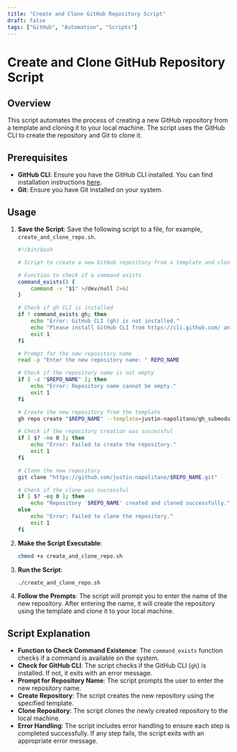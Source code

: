 ```yaml
---
title: "Create and Clone GitHub Repository Script"
draft: false
tags: ["GitHub", "Automation", "Scripts"]
---
```


# Create and Clone GitHub Repository Script

## Overview

This script automates the process of creating a new GitHub repository from a template and cloning it to your local machine. The script uses the GitHub CLI to create the repository and Git to clone it. 

## Prerequisites

- **GitHub CLI**: Ensure you have the GitHub CLI installed. You can find installation instructions [here](https://cli.github.com/).
- **Git**: Ensure you have Git installed on your system.

## Usage

1. **Save the Script**: Save the following script to a file, for example, `create_and_clone_repo.sh`.

    ```bash
    #!/bin/bash

    # Script to create a new GitHub repository from a template and clone it

    # Function to check if a command exists
    command_exists() {
        command -v "$1" >/dev/null 2>&1
    }

    # Check if gh CLI is installed
    if ! command_exists gh; then
        echo "Error: GitHub CLI (gh) is not installed."
        echo "Please install GitHub CLI from https://cli.github.com/ and try again."
        exit 1
    fi

    # Prompt for the new repository name
    read -p "Enter the new repository name: " REPO_NAME

    # Check if the repository name is not empty
    if [ -z "$REPO_NAME" ]; then
        echo "Error: Repository name cannot be empty."
        exit 1
    fi

    # Create the new repository from the template
    gh repo create "$REPO_NAME" --template=justin-napolitano/gh_submodule_sync --public --confirm

    # Check if the repository creation was successful
    if [ $? -ne 0 ]; then
        echo "Error: Failed to create the repository."
        exit 1
    fi

    # Clone the new repository
    git clone "https://github.com/justin-napolitano/$REPO_NAME.git"

    # Check if the clone was successful
    if [ $? -eq 0 ]; then
        echo "Repository '$REPO_NAME' created and cloned successfully."
    else
        echo "Error: Failed to clone the repository."
        exit 1
    fi
    ```

2. **Make the Script Executable**:
    ```sh
    chmod +x create_and_clone_repo.sh
    ```

3. **Run the Script**:
    ```sh
    ./create_and_clone_repo.sh
    ```

4. **Follow the Prompts**: The script will prompt you to enter the name of the new repository. After entering the name, it will create the repository using the template and clone it to your local machine.

## Script Explanation

- **Function to Check Command Existence**: The `command_exists` function checks if a command is available on the system.
- **Check for GitHub CLI**: The script checks if the GitHub CLI (`gh`) is installed. If not, it exits with an error message.
- **Prompt for Repository Name**: The script prompts the user to enter the new repository name.
- **Create Repository**: The script creates the new repository using the specified template.
- **Clone Repository**: The script clones the newly created repository to the local machine.
- **Error Handling**: The script includes error handling to ensure each step is completed successfully. If any step fails, the script exits with an appropriate error message.
